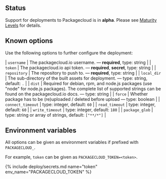 ## Status

Support for deployments to Packagecloud is in **alpha**. Please see [Maturity Levels](/user/deployment-v2#maturity-levels) for details.
## Known options

Use the following options to further configure the deployment:

| `username` | The packagecloud.io username. &mdash; **required**, type: string |
| `token` | The packagecloud.io api token. &mdash; **required**, **secret**, type: string |
| `repository` | The repository to push to. &mdash; **required**, type: string |
| `local_dir` | The sub-directory of the built assets for deployment. &mdash; type: string, default: `.` |
| `dist` | Required for debian, rpm, and node.js packages (use "node" for node.js packages). The complete list of supported strings can be found on the packagecloud.io docs. &mdash; type: string |
| `force` | Whether package has to be (re)uploaded / deleted before upload &mdash; type: boolean |
| `connect_timeout` | type: integer, default: `60` |
| `read_timeout` | type: integer, default: `60` |
| `write_timeout` | type: integer, default: `180` |
| `package_glob` | type: string or array of strings, default: `["**/*"]` |

## Environment variables

All options can be given as environment variables if prefixed with `PACKAGECLOUD_`.

For example, `token` can be given as `PACKAGECLOUD_TOKEN=<token>`.

{% include deploy/secrets.md name="token" env_name="PACKAGECLOUD_TOKEN" %}